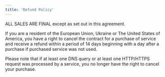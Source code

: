 ```yaml
---
title: 'Refund Policy'
---
```


ALL SALES ARE FINAL except as set out in this agreement.

If you are a resident of the European Union, Ukraine or The United States of America, you have a right to cancel the contract for a purchase of service and receive a refund within a period of 14 days beginning with a day after a purchase if purchased service was not used.

Please note that if at least one DNS query or at least one HTTP/HTTPS request was processed by a service, you no longer have the right to cancel your purchase.
